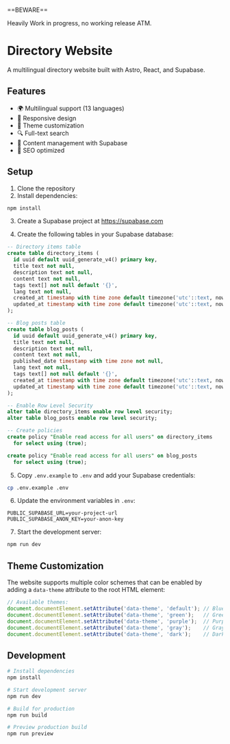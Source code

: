 ==BEWARE==

Heavily Work in progress, no working release ATM.

# Directory Website

A multilingual directory website built with Astro, React, and Supabase.

## Features

- 🌍 Multilingual support (13 languages)
- 📱 Responsive design
- 🎨 Theme customization
- 🔍 Full-text search
- 📝 Content management with Supabase
- 🎯 SEO optimized

## Setup

1. Clone the repository
2. Install dependencies:
```bash
npm install
```

3. Create a Supabase project at https://supabase.com

4. Create the following tables in your Supabase database:

```sql
-- Directory items table
create table directory_items (
  id uuid default uuid_generate_v4() primary key,
  title text not null,
  description text not null,
  content text not null,
  tags text[] not null default '{}',
  lang text not null,
  created_at timestamp with time zone default timezone('utc'::text, now()) not null,
  updated_at timestamp with time zone default timezone('utc'::text, now()) not null
);

-- Blog posts table
create table blog_posts (
  id uuid default uuid_generate_v4() primary key,
  title text not null,
  description text not null,
  content text not null,
  published_date timestamp with time zone not null,
  lang text not null,
  tags text[] not null default '{}',
  created_at timestamp with time zone default timezone('utc'::text, now()) not null,
  updated_at timestamp with time zone default timezone('utc'::text, now()) not null
);

-- Enable Row Level Security
alter table directory_items enable row level security;
alter table blog_posts enable row level security;

-- Create policies
create policy "Enable read access for all users" on directory_items
  for select using (true);

create policy "Enable read access for all users" on blog_posts
  for select using (true);
```

5. Copy `.env.example` to `.env` and add your Supabase credentials:

```bash
cp .env.example .env
```

6. Update the environment variables in `.env`:

```
PUBLIC_SUPABASE_URL=your-project-url
PUBLIC_SUPABASE_ANON_KEY=your-anon-key
```

7. Start the development server:

```bash
npm run dev
```

## Theme Customization

The website supports multiple color schemes that can be enabled by adding a `data-theme` attribute to the root HTML element:

```js
// Available themes:
document.documentElement.setAttribute('data-theme', 'default'); // Blue theme
document.documentElement.setAttribute('data-theme', 'green');   // Green theme
document.documentElement.setAttribute('data-theme', 'purple');  // Purple theme
document.documentElement.setAttribute('data-theme', 'gray');    // Gray theme
document.documentElement.setAttribute('data-theme', 'dark');    // Dark theme
```

## Development

```bash
# Install dependencies
npm install

# Start development server
npm run dev

# Build for production
npm run build

# Preview production build
npm run preview
```
